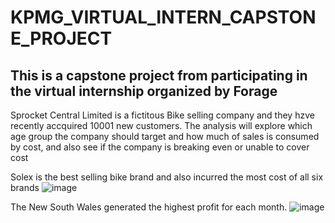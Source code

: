 # KPMG_VIRTUAL_INTERN_CAPSTONE_PROJECT
## This is a capstone project from participating in the virtual internship organized by Forage
Sprocket Central Limited is a fictitous Bike selling company and they hzve recently accquired 10001 new customers. The analysis will explore which age group the company should target and how much of sales is consumed by cost, and also see if the company is breaking even or unable to cover cost 

 Solex is the best selling bike brand and also incurred the most cost of all six brands
![image](https://user-images.githubusercontent.com/105249585/222097974-be7af252-b3a8-4638-ad3a-9e38a231704c.png)


The New South Wales generated the highest profit for each month. 
![image](https://user-images.githubusercontent.com/105249585/222103200-beccbbde-26a2-4caf-97e6-a209b477e482.png)
